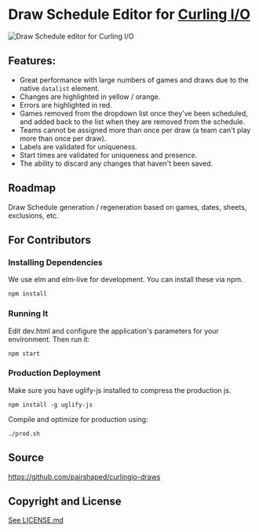 # Draw Schedule Editor for [Curling I/O](https://curling.io)

![Draw Schedule editor for Curling I/O](curlingio-draws.gif?raw=true "Draw Schedule editor for Curling I/O")

## Features:

* Great performance with large numbers of games and draws due to the native `datalist` element.
* Changes are highlighted in yellow / orange.
* Errors are highlighted in red.
* Games removed from the dropdown list once they've been scheduled, and added back to the list when they are removed from the schedule.
* Teams cannot be assigned more than once per draw (a team can't play more than once per draw).
* Labels are validated for uniqueness.
* Start times are validated for uniqueness and presence.
* The ability to discard any changes that haven't been saved.

## Roadmap

Draw Schedule generation / regeneration based on games, dates, sheets, exclusions, etc.

## For Contributors

### Installing Dependencies

We use elm and elm-live for development. You can install these via npm.

```
npm install
```

### Running It

Edit dev.html and configure the application's parameters for your environment. Then run it:

```
npm start
```

### Production Deployment

Make sure you have uglify-js installed to compress the production js.
```
npm install -g uglify-js
```

Compile and optimize for production using:

```
./prod.sh
```

## Source
<https://github.com/pairshaped/curlingio-draws>

## Copyright and License

[See LICENSE.md](LICENSE.md)
